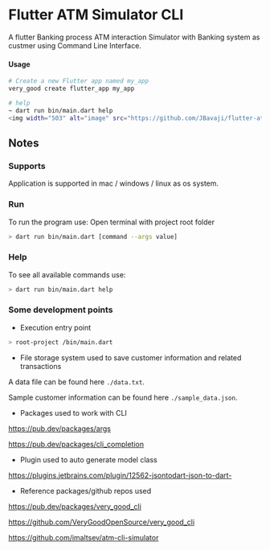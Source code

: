 # Flutter ATM Simulator CLI
A flutter Banking process ATM interaction Simulator with Banking system as custmer using Command Line Interface.

#### Usage

```sh
# Create a new Flutter app named my_app
very_good create flutter_app my_app

# help
~ dart run bin/main.dart help 
<img width="503" alt="image" src="https://github.com/JBavaji/flutter-atm-simulator-cli/assets/46149277/fc6c9513-1c15-49dc-bebc-a6e0439c85d1">


```

## Notes

### Supports

Application is supported in mac / windows / linux as os system.

### Run

To run the program use: 
Open terminal with project root folder

```bash
> dart run bin/main.dart [command --args value]
```

### Help

To see all available commands use:

```bash
> dart run bin/main.dart help 
```

### Some development points

* Execution entry point 
```bash
> root-project /bin/main.dart
```

* File storage system used to save customer information and related transactions

A data file can be found here `./data.txt`. 

Sample customer information can be found here `./sample_data.json`. 

* Packages used to work with CLI 
 
https://pub.dev/packages/args

https://pub.dev/packages/cli_completion

* Plugin used to auto generate model class

https://plugins.jetbrains.com/plugin/12562-jsontodart-json-to-dart-
 
* Reference packages/github repos used

https://pub.dev/packages/very_good_cli

https://github.com/VeryGoodOpenSource/very_good_cli

https://github.com/imaltsev/atm-cli-simulator


